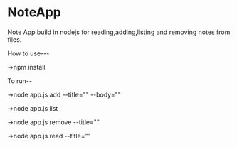 # NoteApp

Note App build in nodejs for reading,adding,listing and removing notes from files.

How to use---

->npm install

To run--

->node app.js add --title="" --body=""

->node app.js list

->node app.js remove --title=""

->node app.js read --title=""
